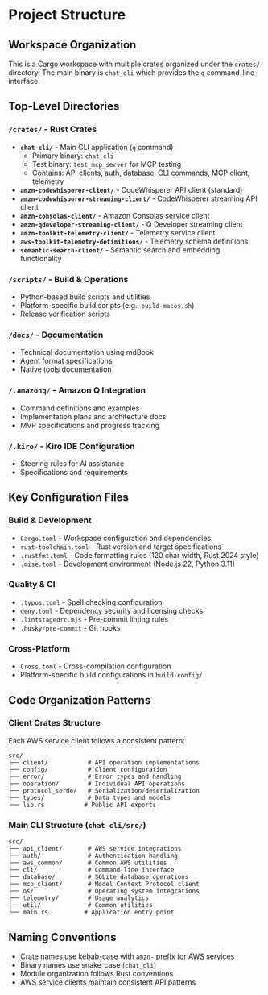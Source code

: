 # Project Structure

## Workspace Organization
This is a Cargo workspace with multiple crates organized under the `crates/` directory. The main binary is `chat_cli` which provides the `q` command-line interface.

## Top-Level Directories

### `/crates/` - Rust Crates
- **`chat-cli/`** - Main CLI application (`q` command)
  - Primary binary: `chat_cli`
  - Test binary: `test_mcp_server` for MCP testing
  - Contains: API clients, auth, database, CLI commands, MCP client, telemetry
- **`amzn-codewhisperer-client/`** - CodeWhisperer API client (standard)
- **`amzn-codewhisperer-streaming-client/`** - CodeWhisperer streaming API client
- **`amzn-consolas-client/`** - Amazon Consolas service client
- **`amzn-qdeveloper-streaming-client/`** - Q Developer streaming client
- **`amzn-toolkit-telemetry-client/`** - Telemetry service client
- **`aws-toolkit-telemetry-definitions/`** - Telemetry schema definitions
- **`semantic-search-client/`** - Semantic search and embedding functionality

### `/scripts/` - Build & Operations
- Python-based build scripts and utilities
- Platform-specific build scripts (e.g., `build-macos.sh`)
- Release verification scripts

### `/docs/` - Documentation
- Technical documentation using mdBook
- Agent format specifications
- Native tools documentation

### `/.amazonq/` - Amazon Q Integration
- Command definitions and examples
- Implementation plans and architecture docs
- MVP specifications and progress tracking

### `/.kiro/` - Kiro IDE Configuration
- Steering rules for AI assistance
- Specifications and requirements

## Key Configuration Files

### Build & Development
- `Cargo.toml` - Workspace configuration and dependencies
- `rust-toolchain.toml` - Rust version and target specifications
- `.rustfmt.toml` - Code formatting rules (120 char width, Rust 2024 style)
- `.mise.toml` - Development environment (Node.js 22, Python 3.11)

### Quality & CI
- `.typos.toml` - Spell checking configuration
- `deny.toml` - Dependency security and licensing checks
- `.lintstagedrc.mjs` - Pre-commit linting rules
- `.husky/pre-commit` - Git hooks

### Cross-Platform
- `Cross.toml` - Cross-compilation configuration
- Platform-specific build configurations in `build-config/`

## Code Organization Patterns

### Client Crates Structure
Each AWS service client follows a consistent pattern:
```
src/
├── client/           # API operation implementations
├── config/           # Client configuration
├── error/            # Error types and handling
├── operation/        # Individual API operations
├── protocol_serde/   # Serialization/deserialization
├── types/            # Data types and models
└── lib.rs           # Public API exports
```

### Main CLI Structure (`chat-cli/src/`)
```
src/
├── api_client/       # AWS service integrations
├── auth/             # Authentication handling
├── aws_common/       # Common AWS utilities
├── cli/              # Command-line interface
├── database/         # SQLite database operations
├── mcp_client/       # Model Context Protocol client
├── os/               # Operating system integrations
├── telemetry/        # Usage analytics
├── util/             # Common utilities
└── main.rs          # Application entry point
```

## Naming Conventions
- Crate names use kebab-case with `amzn-` prefix for AWS services
- Binary names use snake_case (`chat_cli`)
- Module organization follows Rust conventions
- AWS service clients maintain consistent API patterns